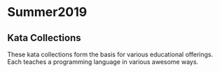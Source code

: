 # Summer2019

## Kata Collections
These kata collections form the basis for various educational offerings. Each teaches a programming language in various awesome ways.
